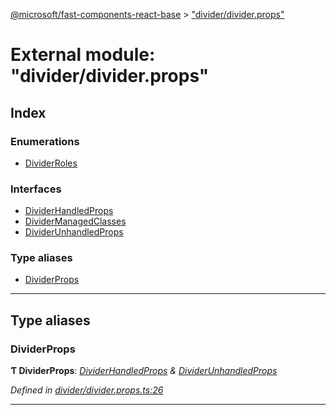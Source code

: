 [@microsoft/fast-components-react-base](../README.md) > ["divider/divider.props"](../modules/_divider_divider_props_.md)

# External module: "divider/divider.props"

## Index

### Enumerations

* [DividerRoles](../enums/_divider_divider_props_.dividerroles.md)

### Interfaces

* [DividerHandledProps](../interfaces/_divider_divider_props_.dividerhandledprops.md)
* [DividerManagedClasses](../interfaces/_divider_divider_props_.dividermanagedclasses.md)
* [DividerUnhandledProps](../interfaces/_divider_divider_props_.dividerunhandledprops.md)

### Type aliases

* [DividerProps](_divider_divider_props_.md#dividerprops)

---

## Type aliases

<a id="dividerprops"></a>

###  DividerProps

**Ƭ DividerProps**: *[DividerHandledProps](../interfaces/_divider_divider_props_.dividerhandledprops.md) & [DividerUnhandledProps](../interfaces/_divider_divider_props_.dividerunhandledprops.md)*

*Defined in [divider/divider.props.ts:26](https://github.com/Microsoft/fast-dna/blob/164dd3ca/packages/fast-components-react-base/src/divider/divider.props.ts#L26)*

___

